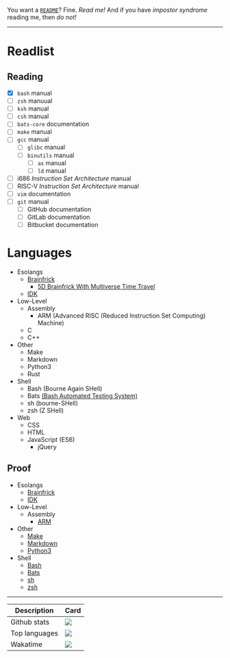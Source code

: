 You want a [`README`](//github.com/GrpeApple/GrpeApple/blob/main/README.md)? Fine. *Read me!*
And if you have *impostor syndrome* reading me, then *do not!*

---

# Readlist
## Reading
- [x] `bash` manual
- [ ] `zsh` manuual
- [ ] `ksh` manual
- [ ] `csh` manual
- [ ] `bats-core` documentation
- [ ] `make` manual
- [ ] `gcc` manual
	- [ ] `glibc` manual
	- [ ] `binutils` manual
		- [ ] `as` manual
		- [ ] `ld` manual
- [ ] i686 *Instruction Set Architecture* manual
- [ ] RISC-V *Instruction Set Architecture* manual
- [ ] `vim` documentation
- [ ] `git` manual
	- [ ] GitHub documentation
	- [ ] GitLab documentation
	- [ ] Bitbucket documentation

# Languages
* Esolangs
	* [Brainfrick](//esolangs.org/wiki/Brainfuck)
		* [5D Brainfrick With Multiverse Time Travel](//esolangs.org/wiki/5D_Brainfuck_With_Multiverse_Time_Travel)
	* [IDK](//esolangs.org/wiki/IDK)
* Low-Level
	* Assembly
		* ARM (Advanced RISC (Reduced Instruction Set Computing) Machine)
	* C
	* C++
* Other
	* Make
	* Markdown
	* Python3
	* Rust
* Shell
	* Bash (Bourne Again SHell)
	* Bats [(Bash Automated Testing System)](//github.com/bats-core/bats-core)
	* sh (bourne-SHell)
	* zsh (Z SHell)
* Web
	* CSS
	* HTML
	* JavaScript (ES6)
		* jQuery
## Proof
* Esolangs
	* [Brainfrick](//raw.githubusercontent.com/GrpeApple/GrpeApple/main/Proof/Esolangs/Brainfrick/README.b)
	* [IDK](//raw.githubusercontent.com/GrpeApple/GrpeApple/main/Proof/Esolangs/IDK/README.idk)
* Low-Level
	* Assembly
		* [ARM](//raw.githubusercontent.com/GrpeApple/GrpeApple/main/Proof/Low-Level/Assembly/ARM/README.S)
* Other
	* [Make](//raw.githubusercontent.com/GrpeApple/GrpeApple/main/Proof/Other/Make/Makefile)
	* [Markdown](//raw.githubusercontent.com/GrpeApple/GrpeApple/main/Proof/Other/Markdown/README.md)
	* [Python3](//raw.githubusercontent.com/GrpeApple/GrpeApple/main/Proof/Other/Python3/README.py)
* Shell
	* [Bash](//raw.githubusercontent.com/GrpeApple/GrpeApple/main/Proof/Shell/Bash/README.bash)
	* [Bats](//raw.githubusercontent.com/GrpeApple/GrpeApple/main/Proof/Shell/Bats/README.bats)
	* [sh](//raw.githubusercontent.com/GrpeApple/GrpeApple/main/Proof/Shell/sh/README.sh)
	* [zsh](//raw.githubusercontent.com/GrpeApple/GrpeApple/main/Proof/Shell/zsh/README.zsh)


---

<table>
<thead>
	<tr>
		<th>Description</th>
		<th>Card</th>
	</tr>
</thead>
<tbody>
	<tr>
		<td>Github stats</td>
		<td>
			<a href='//github.com/GrpeApple?tab=repositories'>
					<img src='https://grpeapple-readme.vercel.app/api?username=GrpeApple&count_private=true&show_icons=true&title_color=69a2ff&text_color=2a2d54&icon_color=6bed80&bg_color=38,58a1e0,81f09f&hide_border=true&cache_seconds=1800&border_radius=20&hide_title=true&include_all_commits=true'>
			</a>
		</td>
	</tr>
	<tr>
		<!-- Of course this would display Brainf*** -->
		<td>Top languages</td>
		<td>
			<a href='//github.com/GrpeApple?tab=repositories'>
				<img src='https://grpeapple-readme.vercel.app/api/top-langs/?username=GrpeApple&title_color=69a2ff&text_color=2a2d54&icon_color=6bed80&bg_color=59,58a1e0,81f09f&hide_border=true&cache_seconds=1800&border_radius=20&langs_count=10&hide_title=true&layout=default'>
			</a>
		</td>
	</tr>
	<tr>
		<td>Wakatime</td>
		<td>
			<a href='//wakatime.com/@GrpeApple'>
				<img src='https://grpeapple-readme.vercel.app/api/wakatime/?username=@GrpeApple&title_color=69a2ff&text_color=2a2d54&icon_color=6bed80&bg_color=77,58a1e0,81f09f&hide_border=true&cache_seconds=1800&border_radius=20&hide_title=true&layout=compact'>
			</a>
		</td>
	</tr>
</tbody>
</table>
